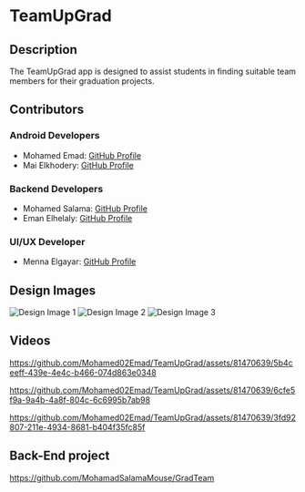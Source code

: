 # TeamUpGrad


## Description
The TeamUpGrad app is designed to assist students in finding suitable team members for their graduation projects.

## Contributors

### Android Developers
- Mohamed Emad: [GitHub Profile](https://github.com/Mohamed02Emad)
- Mai Elkhodery: [GitHub Profile](https://github.com/maielkhodery)

### Backend Developers
- Mohamed Salama: [GitHub Profile](https://github.com/MohamadSalamaMouse)
- Eman Elhelaly: [GitHub Profile](https://github.com/EmanElhelaly11)

### UI/UX Developer
- Menna Elgayar: [GitHub Profile](https://github.com/MennaElgyar)

## Design Images
![Design Image 1](url_to_image_1)
![Design Image 2](url_to_image_2)
![Design Image 3](url_to_image_3)

## Videos

https://github.com/Mohamed02Emad/TeamUpGrad/assets/81470639/5b4ceeff-439e-4e4c-b466-074d863e0348


https://github.com/Mohamed02Emad/TeamUpGrad/assets/81470639/6cfe5f9a-9a4b-4a8f-804c-6c6995b7ab98


https://github.com/Mohamed02Emad/TeamUpGrad/assets/81470639/3fd92807-211e-4934-8681-b404f35fc85f

## Back-End project 

https://github.com/MohamadSalamaMouse/GradTeam
